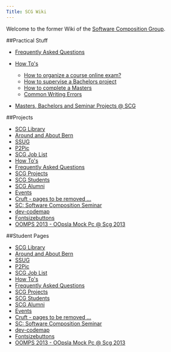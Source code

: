```yaml
---
Title: SCG Wiki
---
```


Welcome to the former Wiki of the [Software Composition Group](%base_url%/).

##Practical Stuff

-  [Frequently Asked Questions](%base_url%/wiki/faq)
-  [How To's](%base_url%/wiki/howtos)
	-  [How to organize a course online exam?](%base_url%/wiki/howtos/howtoorganizeacourseonlineexam)
	-  [How to supervise a Bachelors project](%base_url%/wiki/howtos/howtosuperviseabachelorsproject)
	-  [How to complete a Masters](%base_url%/wiki/howtos/howtocompleteamasters)
	-  [Common Writing Errors](%base_url%/wiki/howtos/commonwritingerrors)

-  [Masters, Bachelors and Seminar Projects @ SCG](%base_url%/wiki/projects/mastersbachelorsprojects)

##Projects

- [SCG Library](wiki/scglibrary)
- [Around and About Bern](wiki/aroundandaboutbern)
- [SSUG](wiki/ssug)
- [P2Pic](wiki/p2pic)
- [SCG Job List](wiki/scgjoblist)
- [How To's](wiki/howtos)
- [Frequently Asked Questions](wiki/faq)
- [SCG Projects](wiki/projects)
- [SCG Students](wiki/students)
- [SCG Alumni](wiki/alumni)
- [Events](wiki/events)
- [Cruft - pages to be removed ...](wiki/cruft)
- [SC: Software Composition Seminar](wiki/softwarecompositionseminar)
- [dev-codemap](wiki/devcodemap)
- [Fontsizebuttons](wiki/fontsizebuttons)
- [OOMPS 2013 - OOpsla Mock Pc @ Scg 2013](wiki/oomps-2013)


##Student Pages
- [SCG Library](wiki/scglibrary)
- [Around and About Bern](wiki/aroundandaboutbern)
- [SSUG](wiki/ssug)
- [P2Pic](wiki/p2pic)
- [SCG Job List](wiki/scgjoblist)
- [How To's](wiki/howtos)
- [Frequently Asked Questions](wiki/faq)
- [SCG Projects](wiki/projects)
- [SCG Students](wiki/students)
- [SCG Alumni](wiki/alumni)
- [Events](wiki/events)
- [Cruft - pages to be removed ...](wiki/cruft)
- [SC: Software Composition Seminar](wiki/softwarecompositionseminar)
- [dev-codemap](wiki/devcodemap)
- [Fontsizebuttons](wiki/fontsizebuttons)
- [OOMPS 2013 - OOpsla Mock Pc @ Scg 2013](wiki/oomps-2013)

